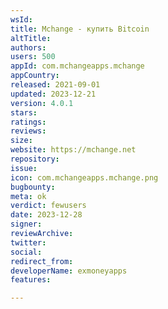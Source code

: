 ```yaml
---
wsId: 
title: Mchange - купить Bitcoin
altTitle: 
authors: 
users: 500
appId: com.mchangeapps.mchange
appCountry: 
released: 2021-09-01
updated: 2023-12-21
version: 4.0.1
stars: 
ratings: 
reviews: 
size: 
website: https://mchange.net
repository: 
issue: 
icon: com.mchangeapps.mchange.png
bugbounty: 
meta: ok
verdict: fewusers
date: 2023-12-28
signer: 
reviewArchive: 
twitter: 
social: 
redirect_from: 
developerName: exmoneyapps
features: 

---
```


